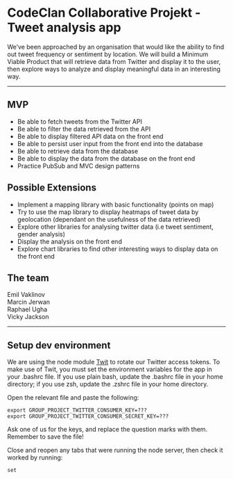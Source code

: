 # CodeClan Collaborative Projekt - Tweet analysis app

We’ve been approached by an organisation that would like the ability to find out tweet frequency or sentiment by location. We will build a Minimum Viable Product that will retrieve data from Twitter and display it to the user, then explore ways to analyze and display meaningful data in an interesting way.

***

## MVP 

* Be able to fetch tweets from the Twitter API   
* Be able to filter the data retrieved from the API   
* Be able to display filtered API data on the front end   
* Be able to persist user input from the front end into the database   
* Be able to retrieve data from the database   
* Be able to display the data from the database on the front end   
* Practice PubSub and MVC design patterns   
   
## Possible Extensions
   
* Implement a mapping library with basic functionality (points on map)   
* Try to use the map library to display heatmaps of tweet data by geolocation (dependant on the usefulness of the data retrieved)   
* Explore other libraries for analysing twitter data (i.e tweet sentiment, gender analysis)   
* Display the analysis on the front end   
* Explore chart libraries to find other interesting ways to display data on the front end   
   
## The team

Emil Vaklinov   
Marcin Jerwan   
Raphael Ugha   
Vicky Jackson   

***

## Setup dev environment

We are using the node module [Twit](https://www.npmjs.com/package/twit) to rotate our Twitter access tokens. To make use of Twit, you must set the environment variables for the app in your .bashrc file. If you use plain bash, update the .bashrc file in your home directory; if you use zsh, update the .zshrc file in your home directory.

Open the relevant file and paste the following:

```
export GROUP_PROJECT_TWITTER_CONSUMER_KEY=???
export GROUP_PROJECT_TWITTER_CONSUMER_SECRET_KEY=???
```

Ask one of us for the keys, and replace the question marks with them. Remember to save the file!

Close and reopen any tabs that were running the node server, then check it worked by running:

```
set
```
